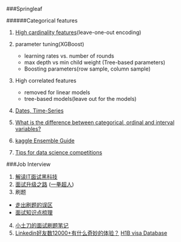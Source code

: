 ###Springleaf

######Categorical features
1. [High cardinality features](http://stackoverflow.com/questions/26473233/in-preprocessing-data-with-high-cardinality-do-you-hash-first-or-one-hot-encode)(leave-one-out encoding)
2. parameter tuning(XGBoost)
   * learning rates vs. number of rounds
   * max depth vs min child weight (Tree-based parameters)
   * Boosting parameters(row sample, column sample)
    
3. High correlated features
   * removed for linear models
   * tree-based models(leave out for the models)

4. [Dates, Time-Series](https://spark-summit.org/east-2016/events/time-series-analysis-with-spark/)

5. [What is the difference between categorical, ordinal and interval variables?](http://www.ats.ucla.edu/stat/mult_pkg/whatstat/nominal_ordinal_interval.htm)

6. [kaggle Ensemble Guide](http://mlwave.com/kaggle-ensembling-guide/)
7. [Tips for data science competitions](http://www.slideshare.net/OwenZhang2/tips-for-data-science-competitions)


###Job Interview
1. [解读IT面试黑科技](https://www.dropbox.com/s/zdt3hkz5pt50g7m/20160416.pdf?dl=0)
2. [面试升级之路](https://www.dropbox.com/s/lb5e7za9yl59h8y/%E9%9D%A2%E8%AF%95%E5%8D%87%E7%BA%A7%E4%B9%8B%E8%B7%AF.pdf?dl=0) ([一拳超人](http://www.xwei.us/p/about-me.html))
3. 刷题
  * [走出刷题的误区](http://zhuanlan.zhihu.com/p/20737437)
  * [面试知识点梳理](http://zhuanlan.zhihu.com/p/20545626?refer=bittiger)
4. [小土刀的面试刷题笔记](http://wdxtub.com/interview/14520596803958.html)
5. [Linkedin好友数12000+有什么奇妙的体验？](http://zhuanlan.zhihu.com/p/20643436)
[H1B visa Database](http://www.h1bdata.info/)
